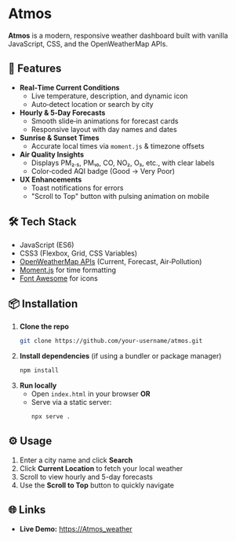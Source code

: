 # Atmos


**Atmos** is a modern, responsive weather dashboard built with vanilla JavaScript, CSS, and the OpenWeatherMap APIs.

## 🚀 Features

- **Real‑Time Current Conditions**
  - Live temperature, description, and dynamic icon
  - Auto‑detect location or search by city
- **Hourly & 5‑Day Forecasts**
  - Smooth slide‑in animations for forecast cards
  - Responsive layout with day names and dates
- **Sunrise & Sunset Times**
  - Accurate local times via `moment.js` & timezone offsets
- **Air Quality Insights**
  - Displays PM₂.₅, PM₁₀, CO, NO₂, O₃, etc., with clear labels
  - Color‑coded AQI badge (Good → Very Poor)
- **UX Enhancements**
  - Toast notifications for errors
  - "Scroll to Top" button with pulsing animation on mobile

## 🛠️ Tech Stack

- JavaScript (ES6)
- CSS3 (Flexbox, Grid, CSS Variables)
- [OpenWeatherMap APIs](https://openweathermap.org/api) (Current, Forecast, Air‑Pollution)
- [Moment.js](https://momentjs.com/) for time formatting
- [Font Awesome](https://fontawesome.com/) for icons

## 📦 Installation

1. **Clone the repo**
   ```bash
   git clone https://github.com/your-username/atmos.git
   ```
2. **Install dependencies** (if using a bundler or package manager)
   ```bash
   npm install
   ```
3. **Run locally**
   - Open `index.html` in your browser **OR**
   - Serve via a static server:
     ```bash
     npx serve .
     ```

## ⚙️ Usage

1. Enter a city name and click **Search**
2. Click **Current Location** to fetch your local weather
3. Scroll to view hourly and 5-day forecasts
4. Use the **Scroll to Top** button to quickly navigate

## 🌐 Links

- **Live Demo:** [https://Atmos_weather](https://okhaled11.github.io/Atmos-weather-/)

